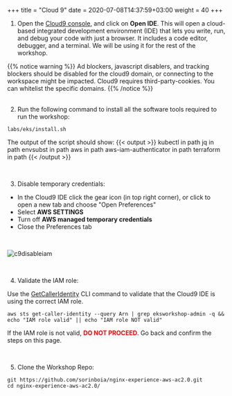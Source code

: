 +++
title = "Cloud 9"
date = 2020-07-08T14:37:59+03:00
weight = 40
+++

1. Open the [Cloud9 console](https://eu-central-1.console.aws.amazon.com/cloud9/home), and click on **Open IDE**.
   This will open a cloud-based integrated development environment (IDE) that lets you write, run, and debug your code with just a browser. It includes a code editor, debugger, and a terminal. We will be using it for the rest of the workshop.
   
{{% notice warning %}}
Ad blockers, javascript disablers, and tracking blockers should be disabled for the cloud9 domain, or connecting to the workspace might be impacted. Cloud9 requires third-party-cookies. You can whitelist the specific domains.
{{% /notice %}}   
&nbsp;&nbsp;

2. Run the following command to install all the software tools required to run the workshop:

```
labs/eks/install.sh
```

The output of the script should show:
{{< output >}}
kubectl in path
jq in path
envsubst in path
aws in path
aws-iam-authenticator in path
terraform in path
{{< /output >}}

&nbsp;&nbsp;

3. Disable temporary credentials:
- In the Cloud9 IDE click the gear icon (in top right corner), or click to open a new tab and choose "Open Preferences"
- Select **AWS SETTINGS**
- Turn off **AWS managed temporary credentials**
- Close the Preferences tab

&nbsp;&nbsp;

![c9disableiam](/images/c9disableiam.png)

&nbsp;&nbsp;

4. Validate the IAM role:
 
Use the [GetCallerIdentity](https://docs.aws.amazon.com/cli/latest/reference/sts/get-caller-identity.html) CLI command to validate that the Cloud9 IDE is using the correct IAM role.

```
aws sts get-caller-identity --query Arn | grep eksworkshop-admin -q && echo "IAM role valid" || echo "IAM role NOT valid"
```

If the IAM role is not valid, <span style="color: red;">**DO NOT PROCEED**</span>. Go back and confirm the steps on this page.

&nbsp;&nbsp;

5. Clone the Workshop Repo:
```
git https://github.com/sorinboia/nginx-experience-aws-ac2.0.git
cd nginx-experience-aws-ac2.0/
```

&nbsp;&nbsp;
